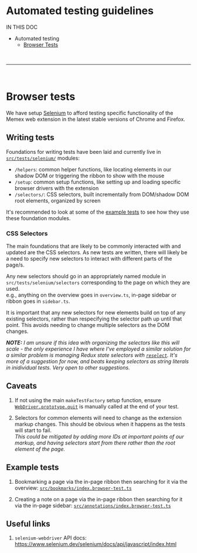 # Automated testing guidelines

IN THIS DOC

- Automated testing
    - [Browser Tests](#Browser-tests)

<br/>
<hr/>
<br/>

# Browser tests

We have setup [Selenium](https://selenium.dev) to afford testing specific functionality of the Memex web extension
in the latest stable versions of Chrome and Firefox.

## Writing tests

Foundations for writing tests have been laid and currently live in [`src/tests/selenium/`](https://github.com/WorldBrain/Memex/blob/5a6538d2f8464f1690900271aa58cbd0d1b06c4a/src/tests/selenium) modules:

- `/helpers`: common helper functions, like locating elements in our shadow DOM or triggering the ribbon to show with the mouse
- `/setup`: common setup functions, like setting up and loading specific browser drivers with the extension
- `/selectors/`: CSS selectors, built incrementally from DOM/shadow DOM root elements, organized by screen

It's recommended to look at some of the [example tests](#Example-tests) to see how they use these foundation modules.


### CSS Selectors

The main foundations that are likely to be commonly interacted with and updated are the CSS selectors.
As new tests are written, there will likely be a need to specify new selectors to interact with different parts of the page/s.

Any new selectors should go in an appropriately named module in `src/tests/selenium/selectors` corresponding to the page on which they are used.<br/>
e.g., anything on the overview goes in `overview.ts`, in-page sidebar or ribbon goes in `sidebar.ts`.

It is important that any new selectors for new elements build on top of any existing selectors, rather than respecifying the selector path up until that point.
This avoids needing to change multiple selectors as the DOM changes.

_**NOTE:** I am unsure if this idea with organizing the selectors like this will scale - the only experience I have where I've employed a similar solution for a similar problem is managing Redux state selectors with [`reselect`](https://www.npmjs.com/package/reselect). It's more of a suggestion for now, and beats keeping selectors as string literals in inidividual tests. Very open to other suggestions._

## Caveats

1. If not using the main `makeTestFactory` setup function, ensure
[`WebDriver.prototype.quit`](https://www.selenium.dev/selenium/docs/api/javascript/module/selenium-webdriver/index_exports_WebDriver.html#quit)
is manually called at the end of your test.

1. Selectors for common elements will need to change as the extension markup changes. This should be obvious when it
happens as the tests will start to fail.<br/>
_This could be mitigated by adding more IDs at important points of our markup, and having selectors start from there rather than the root element of the page._

## Example tests

1. Bookmarking a page via the in-page ribbon then searching for it via the overview:
    [`src/bookmarks/index.browser-test.ts`](https://github.com/WorldBrain/Memex/blob/5a6538d2f8464f1690900271aa58cbd0d1b06c4a/src/bookmarks/index.browser-test.ts)

1. Creating a note on a page via the in-page ribbon then searching for it via the in-page sidebar:
    [`src/annotations/index.browser-test.ts`](https://github.com/WorldBrain/Memex/blob/5a6538d2f8464f1690900271aa58cbd0d1b06c4a/src/annotations/index.browser-test.ts)

## Useful links

1. `selenium-webdriver` API docs: https://www.selenium.dev/selenium/docs/api/javascript/index.html
